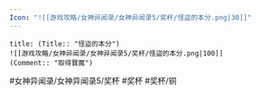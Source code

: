 ```yaml
---
Icon: "![[游戏攻略/女神异闻录/女神异闻录5/奖杯/怪盜的本分.png|30]]"
---
```

```ad-common-bronze-trophy
title: (Title:: "怪盜的本分")
![[游戏攻略/女神异闻录/女神异闻录5/奖杯/怪盜的本分.png|100]]
(Comment:: "取得寶魔")
```

#女神异闻录/女神异闻录5/奖杯 #奖杯 #奖杯/铜
